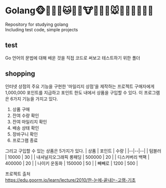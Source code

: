 

# Golang🐵🐶🐺🦊🐱🦁🐯🐮🐷🐗🦒🐭🐹🐰🐻🐨🐼🐸
Repository for studying golang  
Including test code, simple projects

## test
Go 언어의 문법에 대해 배운 것을 직접 코드로 써보고 테스트하기 위한 폴더

## shopping
인터넷 상점의 주요 기능을 구현한 '마일리지 상점'을 제작하는 프로젝트
구매자에게 1,000,000 포인트를 지급하고 포인트 한도 내에서 상품을 구입할 수 있다.
이 프로그램은 6가지 기능을 가지고 있다.
1.  상품 구매
2.  잔여 수량 확인
3.  잔여 마일리지 확인
4.  배송 상태 확인
5.  장바구니 확인
6.  프로그램 종료

그리고 구입할 수 있는 상품은 5가지가 있다.
| 상품 | 포인트 | 수량 |
|--|--|--|
| 텀블러 | 10000 | 30 |
| 내셔널지오그래픽 롱패딩 | 500000 | 20 |
| 디스커버리 백팩 | 400000 | 20 |
| 나이키 운동화 | 150000 | 50 |
| 빼빼로 | 1200 | 500 |

프로젝트 출처  
https://edu.goorm.io/learn/lecture/2010/한-눈에-끝내는-고랭-기초